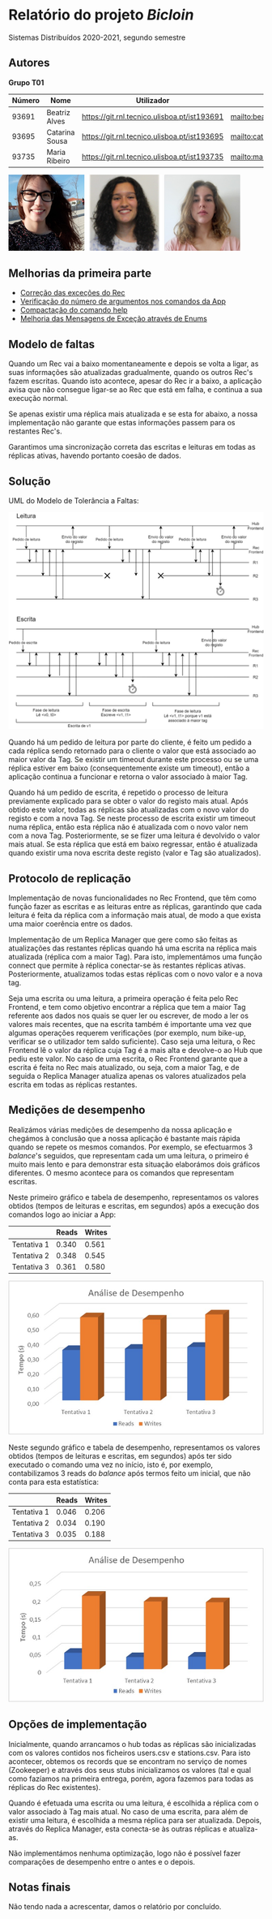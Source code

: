 # Relatório do projeto *Bicloin*

Sistemas Distribuídos 2020-2021, segundo semestre

## Autores


**Grupo T01**


| Número | Nome              | Utilizador                                   | Correio eletrónico                  |
| -------|-------------------|----------------------------------------------| ------------------------------------|
| 93691  | Beatriz Alves | <https://git.rnl.tecnico.ulisboa.pt/ist193691> | <mailto:beatriz.cruz.alves@tecnico.ulisboa.pt>   |
| 93695  | Catarina Sousa       | <https://git.rnl.tecnico.ulisboa.pt/ist193695> | <mailto:catarinasousa2000@tecnico.ulisboa.pt>     |
| 93735  | Maria Ribeiro     | <https://git.rnl.tecnico.ulisboa.pt/ist193735> | <mailto:maria.f.ribeiro@tecnico.ulisboa.pt> |

 
![Beatriz](93691.png) ![Catarina](Catarina.png) ![Maria](93735.png)


## Melhorias da primeira parte

- [Correção das exceções do Rec](https://git.rnl.tecnico.ulisboa.pt/SD-20-21-2/T01-Bicloin/commit/afdee9104a2f83514d9bac117ebc9d273b65266e)
- [Verificação do número de argumentos nos comandos da App](https://git.rnl.tecnico.ulisboa.pt/SD-20-21-2/T01-Bicloin/commit/cb9af34b9adfa3c835bd5a9c1639dc6f5a74870e)
- [Compactação do comando help](https://git.rnl.tecnico.ulisboa.pt/SD-20-21-2/T01-Bicloin/commit/2d4cd8ef2330170f2de56c8b867995b59df0f367)
- [Melhoria das Mensagens de Exceção através de Enums](https://git.rnl.tecnico.ulisboa.pt/SD-20-21-2/T01-Bicloin/commit/2d4cd8ef2330170f2de56c8b867995b59df0f367)


## Modelo de faltas

Quando um Rec vai a baixo momentaneamente e depois se volta a ligar, as suas informações são atualizadas gradualmente, quando os outros Rec's fazem escritas. Quando isto acontece, apesar do Rec ir a baixo, a aplicação avisa que não consegue ligar-se ao Rec que está em falha, e continua a sua execução normal.

Se apenas existir uma réplica mais atualizada e se esta for abaixo, a nossa implementação não garante que estas informações passem para os restantes Rec's. 

Garantimos uma sincronização correta das escritas e leituras em todas as réplicas ativas, havendo portanto coesão de dados.

## Solução

UML do Modelo de Tolerância a Faltas:

![UML do Modelo de Tolerância a Faltas](toleranciaafaltas.jpeg)

Quando há um pedido de leitura por parte do cliente, é feito um pedido a cada réplica sendo retornado para o cliente o valor que está associado ao maior valor da Tag. Se existir um timeout durante este processo ou se uma réplica estiver em baixo (consequentemente existe um timeout), então a aplicação continua a funcionar e retorna o valor associado à maior Tag. 

Quando há um pedido de escrita, é repetido o processo de leitura previamente explicado para se obter o valor do registo mais atual. Após obtido este valor, todas as réplicas são atualizadas com o novo valor do registo e com a nova Tag. Se neste processo de escrita existir um timeout numa réplica, então esta réplica não é atualizada com o novo valor nem com a nova Tag. Posteriormente, se se fizer uma leitura é devolvido o valor mais atual. Se esta réplica que está em baixo regressar, então é atualizada quando existir uma nova escrita deste registo (valor e Tag são atualizados).

## Protocolo de replicação

Implementação de novas funcionalidades no Rec Frontend, que têm como função fazer as escritas e as leituras entre as réplicas, garantindo que cada leitura é feita da réplica com a informação mais atual, de modo a que exista uma maior coerência entre os dados.

Implementação de um Replica Manager que gere como são feitas as atualizações das restantes réplicas quando há uma escrita na réplica mais atualizada (réplica com a maior Tag). Para isto, implementámos uma função connect que permite à réplica conectar-se às restantes réplicas ativas. Posteriormente, atualizamos todas estas réplicas com o novo valor e a nova tag.

Seja uma escrita ou uma leitura, a primeira operação é feita pelo Rec Frontend, e tem como objetivo encontrar a réplica que tem a maior Tag referente aos dados nos quais se quer ler ou escrever, de modo a ler os valores mais recentes, que na escrita também é importante uma vez que algumas operações requerem verificações (por exemplo, num bike-up, verificar se o utilizador tem saldo suficiente). Caso seja uma leitura, o Rec Frontend lê o valor da réplica cuja Tag é a mais alta e devolve-o ao Hub que pediu este valor. No caso de uma escrita, o Rec Frontend garante que a escrita é feita no Rec mais atualizado, ou seja, com a maior Tag, e de seguida o Replica Manager atualiza apenas os valores atualizados pela escrita em todas as réplicas restantes.

## Medições de desempenho

Realizámos várias medições de desempenho da nossa aplicação e chegámos à conclusão que a nossa aplicação é bastante mais rápida quando se repete os mesmos comandos. Por exemplo, se efectuarmos 3 *balance*'s seguidos, que representam cada um uma leitura, o primeiro é muito mais lento e para demonstrar esta situação elaborámos dois gráficos diferentes. O mesmo acontece para os comandos que representam escritas.

Neste primeiro gráfico e tabela de desempenho, representamos os valores obtidos (tempos de leituras e escritas, em segundos) após a execução dos comandos logo ao iniciar a App:

|             | Reads   | Writes|
| ------------|---------|-------| 
| Tentativa 1 | 0.340   | 0.561 |
| Tentativa 2 | 0.348   | 0.545 |
| Tentativa 3 | 0.361   | 0.580 | 

![Primeira Chamada](PrimeiraChamada.jpeg)

Neste segundo gráfico e tabela de desempenho, representamos os valores obtidos (tempos de leituras e escritas, em segundos) após ter sido executado o comando uma vez no início, isto é, por exemplo, contabilizamos 3 reads do *balance* após termos feito um inicial, que não conta para esta estatística:

|             | Reads   | Writes|
| ------------|---------|-------| 
| Tentativa 1 | 0.046   | 0.206 |
| Tentativa 2 | 0.034   | 0.190 |
| Tentativa 3 | 0.035   | 0.188 | 

![Restantes Chamadas](RestantesChamadas.jpeg)


## Opções de implementação

Inicialmente, quando arrancamos o hub todas as réplicas são inicializadas com os valores contidos nos ficheiros users.csv e stations.csv. Para isto acontecer, obtemos os records que se encontram no serviço de nomes (Zookeeper) e através dos seus stubs inicializamos os valores (tal e qual como fazíamos na primeira entrega, porém, agora fazemos para todas as réplicas do Rec existentes).

Quando é efetuada uma escrita ou uma leitura, é escolhida a réplica com o valor associado à Tag mais atual. No caso de uma escrita, para além de existir uma leitura, é escolhida a mesma réplica para ser atualizada. Depois, através do Replica Manager, esta conecta-se às outras réplicas e atualiza-as.

Não implementámos nenhuma optimização, logo não é possível fazer comparações de desempenho entre o antes e o depois.

## Notas finais

Não tendo nada a acrescentar, damos o relatório por concluído.